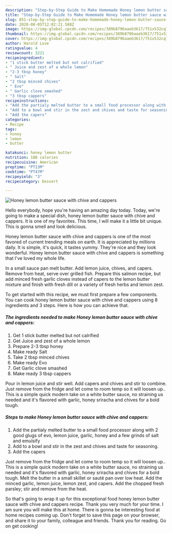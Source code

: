 ```yaml
---
description: "Step-by-Step Guide to Make Homemade Honey lemon butter sauce with chive and cappers"
title: "Step-by-Step Guide to Make Homemade Honey lemon butter sauce with chive and cappers"
slug: 851-step-by-step-guide-to-make-homemade-honey-lemon-butter-sauce-with-chive-and-cappers
date: 2020-08-05T12:02:21.588Z
image: https://img-global.cpcdn.com/recipes/389b8796aaeb3617/751x532cq70/honey-lemon-butter-sauce-with-chive-and-cappers-recipe-main-photo.jpg
thumbnail: https://img-global.cpcdn.com/recipes/389b8796aaeb3617/751x532cq70/honey-lemon-butter-sauce-with-chive-and-cappers-recipe-main-photo.jpg
cover: https://img-global.cpcdn.com/recipes/389b8796aaeb3617/751x532cq70/honey-lemon-butter-sauce-with-chive-and-cappers-recipe-main-photo.jpg
author: Harold Love
ratingvalue: 4
reviewcount: 3221
recipeingredient:
- "1 stick butter melted but not calrified"
- " Juice and zest of a whole lemon"
- "2-3 tbsp honey"
- " Salt"
- "2 tbsp minced chives"
- " Evo"
- " Garlic clove smashed"
- "3 tbsp cappers"
recipeinstructions:
- "Add the partialy melted butter to a small food processor along with 2 good glugs of evo, lemon juice, garlic, honey and a few grinds of salt and emulsify"
- "Add to a bowl and stir in the zest and chives and taste for seasoning."
- "Add the capers"
categories:
- Recipe
tags:
- honey
- lemon
- butter

katakunci: honey lemon butter 
nutrition: 188 calories
recipecuisine: American
preptime: "PT13M"
cooktime: "PT47M"
recipeyield: "3"
recipecategory: Dessert

---
```



![Honey lemon butter sauce with chive and cappers](https://img-global.cpcdn.com/recipes/389b8796aaeb3617/751x532cq70/honey-lemon-butter-sauce-with-chive-and-cappers-recipe-main-photo.jpg)

Hello everybody, hope you're having an amazing day today. Today, we're going to make a special dish, honey lemon butter sauce with chive and cappers. It is one of my favorites. This time, I will make it a little bit unique. This is gonna smell and look delicious.

Honey lemon butter sauce with chive and cappers is one of the most favored of current trending meals on earth. It is appreciated by millions daily. It is simple, it's quick, it tastes yummy. They're nice and they look wonderful. Honey lemon butter sauce with chive and cappers is something that I've loved my whole life.

In a small sauce pan melt butter. Add lemon juice, chives, and capers. Remove from heat, serve over grilled fish. Prepare this salmon recipe, but add minced fresh garlic cloves instead of capers to the lemon butter mixture and finish with fresh dill or a variety of fresh herbs and lemon zest.


To get started with this recipe, we must first prepare a few components. You can cook honey lemon butter sauce with chive and cappers using 8 ingredients and 3 steps. Here is how you can achieve that.

<!--inarticleads1-->

##### The ingredients needed to make Honey lemon butter sauce with chive and cappers:

1. Get 1 stick butter melted but not calrified
1. Get  Juice and zest of a whole lemon
1. Prepare 2-3 tbsp honey
1. Make ready  Salt
1. Take 2 tbsp minced chives
1. Make ready  Evo
1. Get  Garlic clove smashed
1. Make ready 3 tbsp cappers


Pour in lemon juice and stir well. Add capers and chives and stir to combine. Just remove from the fridge and let come to room temp so it will loosen up.. This is a simple quick modern take on a white butter sauce, no straining us needed and it&#39;s flavored with garlic, honey sriracha and chives for a bold tough. 

<!--inarticleads2-->

##### Steps to make Honey lemon butter sauce with chive and cappers:

1. Add the partialy melted butter to a small food processor along with 2 good glugs of evo, lemon juice, garlic, honey and a few grinds of salt and emulsify
1. Add to a bowl and stir in the zest and chives and taste for seasoning.
1. Add the capers


Just remove from the fridge and let come to room temp so it will loosen up.. This is a simple quick modern take on a white butter sauce, no straining us needed and it&#39;s flavored with garlic, honey sriracha and chives for a bold tough. Melt the butter in a small skillet or sauté pan over low heat. Add the minced garlic, lemon juice, lemon zest, and capers. Add the chopped fresh parsley; stir and remove from the heat. 

So that's going to wrap it up for this exceptional food honey lemon butter sauce with chive and cappers recipe. Thank you very much for your time. I am sure you will make this at home. There is gonna be interesting food at home recipes coming up. Don't forget to save this page on your browser, and share it to your family, colleague and friends. Thank you for reading. Go on get cooking!
